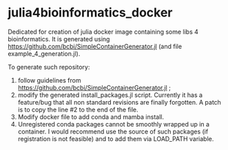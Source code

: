 # julia4bioinformatics_docker
Dedicated for creation of julia docker image containing some libs 4 bioinformatics.
It is generated using https://github.com/bcbi/SimpleContainerGenerator.jl (and file example_4_generation.jl).

To generate such repository:
 1. follow guidelines from  https://github.com/bcbi/SimpleContainerGenerator.jl ;
 2. modify the generated install_packages.jl script. Currently it has a feature/bug that all non standard revisions are finally forgotten. A patch is to copy the line #2 to the end of the file.
 3. Modify  docker file to add conda and mamba install.
 4. Unregistered conda packages cannot be smoothly wrapped up in a container. I would recommend use the source of such packages (if registration is not feasible) and to add them via LOAD_PATH variable.
